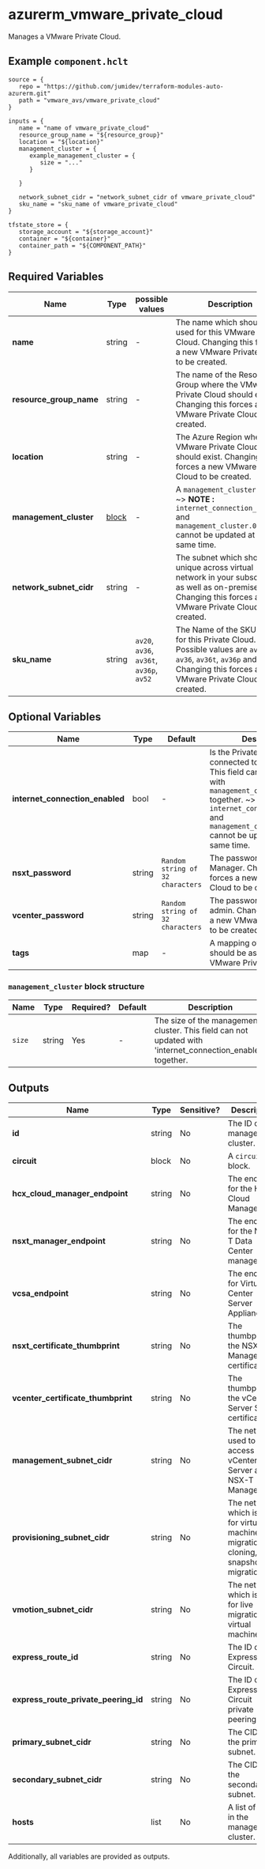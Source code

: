 # azurerm_vmware_private_cloud

Manages a VMware Private Cloud.

## Example `component.hclt`

```hcl
source = {
   repo = "https://github.com/jumidev/terraform-modules-auto-azurerm.git" 
   path = "vmware_avs/vmware_private_cloud" 
}

inputs = {
   name = "name of vmware_private_cloud" 
   resource_group_name = "${resource_group}" 
   location = "${location}" 
   management_cluster = {
      example_management_cluster = {
         size = "..."   
      }
  
   }
 
   network_subnet_cidr = "network_subnet_cidr of vmware_private_cloud" 
   sku_name = "sku_name of vmware_private_cloud" 
}

tfstate_store = {
   storage_account = "${storage_account}" 
   container = "${container}" 
   container_path = "${COMPONENT_PATH}" 
}

```

## Required Variables

| Name | Type |  possible values |  Description |
| ---- | --------- |  ----------- | ----------- |
| **name** | string |  -  |  The name which should be used for this VMware Private Cloud. Changing this forces a new VMware Private Cloud to be created. | 
| **resource_group_name** | string |  -  |  The name of the Resource Group where the VMware Private Cloud should exist. Changing this forces a new VMware Private Cloud to be created. | 
| **location** | string |  -  |  The Azure Region where the VMware Private Cloud should exist. Changing this forces a new VMware Private Cloud to be created. | 
| **management_cluster** | [block](#management_cluster-block-structure) |  -  |  A `management_cluster` block. ~> **NOTE :** `internet_connection_enabled` and `management_cluster.0.size` cannot be updated at the same time. | 
| **network_subnet_cidr** | string |  -  |  The subnet which should be unique across virtual network in your subscription as well as on-premise. Changing this forces a new VMware Private Cloud to be created. | 
| **sku_name** | string |  `av20`, `av36`, `av36t`, `av36p`, `av52`  |  The Name of the SKU used for this Private Cloud. Possible values are `av20`, `av36`, `av36t`, `av36p` and `av52`. Changing this forces a new VMware Private Cloud to be created. | 

## Optional Variables

| Name | Type |  Default  |  Description |
| ---- | --------- |  ----------- | ----------- |
| **internet_connection_enabled** | bool |  -  |  Is the Private Cluster connected to the internet? This field can not updated with `management_cluster.0.size` together. ~> **NOTE :** `internet_connection_enabled` and `management_cluster.0.size` cannot be updated at the same time. | 
| **nsxt_password** | string |  `Random string of 32 characters`  |  The password of the NSX-T Manager. Changing this forces a new VMware Private Cloud to be created. | 
| **vcenter_password** | string |  `Random string of 32 characters`  |  The password of the vCenter admin. Changing this forces a new VMware Private Cloud to be created. | 
| **tags** | map |  -  |  A mapping of tags which should be assigned to the VMware Private Cloud. | 

### `management_cluster` block structure

| Name | Type | Required? | Default | Description |
| ---- | ---- | --------- | ------- | ----------- |
| `size` | string | Yes | - | The size of the management cluster. This field can not updated with 'internet_connection_enabled' together. |



## Outputs

| Name | Type | Sensitive? | Description |
| ---- | ---- | --------- | --------- |
| **id** | string | No  | The ID of the management cluster. | 
| **circuit** | block | No  | A `circuit` block. | 
| **hcx_cloud_manager_endpoint** | string | No  | The endpoint for the HCX Cloud Manager. | 
| **nsxt_manager_endpoint** | string | No  | The endpoint for the NSX-T Data Center manager. | 
| **vcsa_endpoint** | string | No  | The endpoint for Virtual Center Server Appliance. | 
| **nsxt_certificate_thumbprint** | string | No  | The thumbprint of the NSX-T Manager SSL certificate. | 
| **vcenter_certificate_thumbprint** | string | No  | The thumbprint of the vCenter Server SSL certificate. | 
| **management_subnet_cidr** | string | No  | The network used to access vCenter Server and NSX-T Manager. | 
| **provisioning_subnet_cidr** | string | No  | The network which is used for virtual machine cold migration, cloning, and snapshot migration. | 
| **vmotion_subnet_cidr** | string | No  | The network which is used for live migration of virtual machines. | 
| **express_route_id** | string | No  | The ID of the ExpressRoute Circuit. | 
| **express_route_private_peering_id** | string | No  | The ID of the ExpressRoute Circuit private peering. | 
| **primary_subnet_cidr** | string | No  | The CIDR of the primary subnet. | 
| **secondary_subnet_cidr** | string | No  | The CIDR of the secondary subnet. | 
| **hosts** | list | No  | A list of hosts in the management cluster. | 

Additionally, all variables are provided as outputs.

